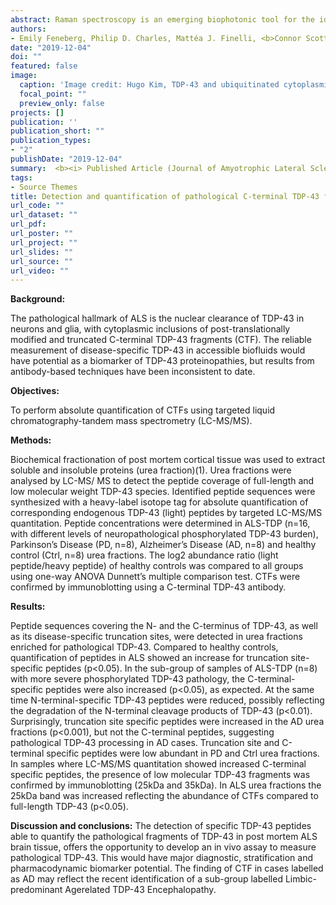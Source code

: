 ```yaml
---
abstract: Raman spectroscopy is an emerging biophotonic tool for the identification of disease. By probing the unique molecular vibrations that depend on the composition and structure of samples, it provides a wealth of information on a cellular and molecular level of both solid and liquid specimens without the use of external agents such as dyes, stains or radioactive labels. Glioblastomas can be stratified by the presence or absence of mutations in isocitrate dehydrogenase (IDH) 1 or 2. Determination of IDH status is critical for histological diagnosis and clinical decision-making with evidence that the presence of IDH mutation confers better prognosis and a better response to chemotherapy. Mutation-positive tumours accumulate high concentrations of D-2-hydroxyglutarate, resulting in metabolic and epigenetic changes which we hypothesize will be reflected in a change in Raman scattering. In this study, we investigate the feasibility of using Raman spectroscopy to differentiate between IDH1 positive (IDH1 + ) and negative (IDH1 - ) tumours through classification modelling. 
authors:
- Emily Feneberg, Philip D. Charles, Mattéa J. Finelli, <b>Connor Scott</b>, Roman Fischer, Olaf Ansorge, Benedikt M. Kessler, Elizabeth Gray, Kevin Talbot, Martin R. Turner 
date: "2019-12-04"
doi: ""
featured: false
image:
  caption: 'Image credit: Hugo Kim, TDP-43 and ubiquitinated cytoplasmic aggregates in sporadic ALS are low frequency and widely distributed in the lower motor neuron columns independent of disease spread'
  focal_point: ""
  preview_only: false
projects: []
publication: ''
publication_short: ""
publication_types:
- "2"
publishDate: "2019-12-04" 
summary:  <b><i> Published Article (Journal of Amyotrophic Lateral Sclerosis and Frontotemporal Degeneration, volume 20, S1, November 2019)</i></b> and <i>Poster -  30th International Symposium on ALS/MND, December 4th - 6th, 2019 </i>
tags:
- Source Themes
title: Detection and quantification of pathological C-terminal TDP-43 fragments in post mortem brain tissue
url_code: ""
url_dataset: ""
url_pdf: 
url_poster: ""
url_project: ""
url_slides: ""
url_source: ""
url_video: ""
---
```

<b>Background:</b>

The pathological hallmark of ALS is the nuclear clearance of TDP-43 in neurons and glia, with cytoplasmic inclusions of post-translationally modified and truncated C-terminal TDP-43 fragments (CTF). The reliable measurement of disease-specific TDP-43 in accessible biofluids would have potential as a biomarker of TDP-43 proteinopathies, but results from antibody-based techniques have been inconsistent to date. 

<b>Objectives:</b>

To perform absolute quantification of CTFs using targeted liquid chromatography-tandem mass spectrometry (LC-MS/MS). 

<b>Methods:</b>

Biochemical fractionation of post mortem cortical tissue was used to extract soluble and insoluble proteins (urea fraction)(1). Urea fractions were analysed by LC-MS/ MS to detect the peptide coverage of full-length and low molecular weight TDP-43 species. Identified peptide sequences were synthesized with a heavy-label isotope tag for absolute quantification of corresponding endogenous TDP-43 (light) peptides by targeted LC-MS/MS quantitation. Peptide concentrations were determined in ALS-TDP (n=16, with different levels of neuropathological phosphorylated TDP-43 burden), Parkinson’s Disease (PD, n=8), Alzheimer’s Disease (AD, n=8) and healthy control (Ctrl, n=8) urea fractions. The log2 abundance ratio (light peptide/heavy peptide) of healthy controls was compared to all groups using one-way ANOVA Dunnett’s multiple comparison test. CTFs were confirmed by immunoblotting using a C-terminal TDP-43 antibody. 

<b>Results:</b>

Peptide sequences covering the N- and the C-terminus of TDP-43, as well as its disease-specific truncation sites, were detected in urea fractions enriched for pathological TDP-43. Compared to healthy controls, quantification of peptides in ALS showed an increase for truncation site-specific peptides (p<0.05). In the sub-group of samples of ALS-TDP (n=8) with more severe phosphorylated TDP-43 pathology, the C-terminal-specific peptides were also increased (p<0.05), as expected. At the same time N-terminal-specific TDP-43 peptides were reduced, possibly reflecting the degradation of the N-terminal cleavage products of TDP-43 (p<0.01). Surprisingly, truncation site specific peptides were increased in the AD urea fractions (p<0.001), but not the C-terminal peptides, suggesting pathological TDP-43 processing in AD cases. Truncation site and C-terminal specific peptides were low abundant in PD and Ctrl urea fractions. In samples where LC-MS/MS quantitation showed increased C-terminal specific peptides, the presence of low molecular TDP-43 fragments was confirmed by immunoblotting (25kDa and 35kDa). In ALS urea fractions the 25kDa band was increased reflecting the abundance of CTFs compared to full-length TDP-43 (p<0.05). 

<b>Discussion and conclusions:</b>
The detection of specific TDP-43 peptides able to quantify the pathological fragments of TDP-43 in post mortem ALS brain tissue, offers the opportunity to develop an in vivo assay to measure pathological TDP-43. This would have major diagnostic, stratification and pharmacodynamic biomarker potential. The finding of CTF in cases labelled as AD may reflect the recent identification of a sub-group labelled Limbic-predominant Agerelated TDP-43 Encephalopathy.
